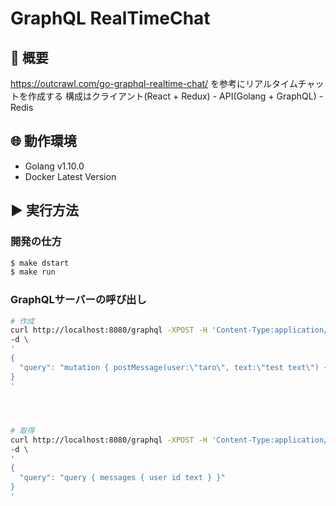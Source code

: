 # GraphQL RealTimeChat 
## 📌 概要
https://outcrawl.com/go-graphql-realtime-chat/ を参考にリアルタイムチャットを作成する
構成はクライアント(React + Redux) - API(Golang + GraphQL) - Redis

## 🌐 動作環境 
* Golang v1.10.0
* Docker Latest Version

## ▶️ 実行方法
### 開発の仕方
```bash
$ make dstart
$ make run

```
### GraphQLサーバーの呼び出し
```bash
# 作成
curl http://localhost:8080/graphql -XPOST -H 'Content-Type:application/json' \
-d \
'
{
  "query": "mutation { postMessage(user:\"taro\", text:\"test text\") { user id text }}"
}
'


 

# 取得
curl http://localhost:8080/graphql -XPOST -H 'Content-Type:application/json' \
-d \
'
{
  "query": "query { messages { user id text } }"
}
'
 

```

